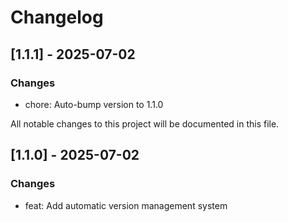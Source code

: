 # Changelog

## [1.1.1] - 2025-07-02

### Changes
- chore: Auto-bump version to 1.1.0

All notable changes to this project will be documented in this file.

## [1.1.0] - 2025-07-02

### Changes  
- feat: Add automatic version management system
